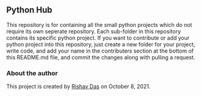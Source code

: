 ## Python Hub

This repository is for containing all the small python projects which do not require its own seperate repository. Each sub-folder in this repository contains its specific python project. If you want to contribute or add your python project into this repository, just create a new folder for your project, write code, and add your name in the contributers section at the bottom of this README.md file, and commit the changes along with pulling a request.

### About the author

This project is created by [Rishav Das](https://github.com/rdofficial/) on October 8, 2021.

<!--
__Contributers :__
1. Rishav Das (github:https://github.com/rdofficial/, email:rdofficial192@gmail.com)
-->
